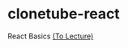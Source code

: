 # clonetube-react

React Basics
<a href="https://www.udemy.com/course/react-redux-korean/">(To Lecture)</a>
